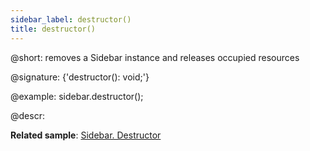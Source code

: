 ```yaml
---
sidebar_label: destructor()
title: destructor()
---          
```


@short: removes a Sidebar instance and releases occupied resources

@signature: {'destructor(): void;'}

@example:
sidebar.destructor();

@descr:

**Related sample**: [Sidebar. Destructor](https://snippet.dhtmlx.com/7bwnymvz)
